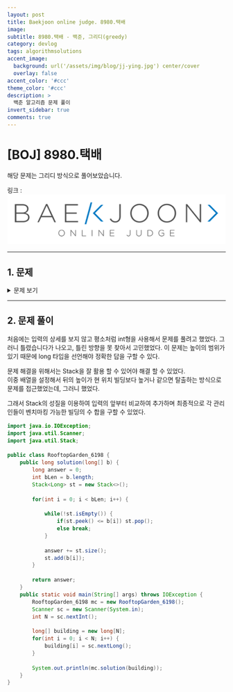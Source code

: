 ```yaml
---
layout: post
title: Baekjoon online judge. 8980.택배
image: 
subtitle: 8980.택배 - 백준, 그리디(greedy)
category: devlog
tags: algorithmsolutions
accent_image: 
  background: url('/assets/img/blog/jj-ying.jpg') center/cover
  overlay: false
accent_color: '#ccc'
theme_color: '#ccc'
description: >
  백준 알고리즘 문제 풀이
invert_sidebar: true
comments: true
---
```


# [BOJ] 8980.택배
해당 문제는 그리디 방식으로 풀어보았습니다.

링크 :
[![image](/assets/img/algo_img/baekjoon_logo.png)](https://www.acmicpc.net/problem/8980)

---
## 1. 문제
<details>
<summary>문제 보기</summary>
<div markdown="1">

도시에는 N개의 빌딩이 있다.

빌딩 관리인들은 매우 성실 하기 때문에, 다른 빌딩의 옥상 정원을 벤치마킹 하고 싶어한다.

i번째 빌딩의 키가 hi이고, 모든 빌딩은 일렬로 서 있고 오른쪽으로만 볼 수 있다.

i번째 빌딩 관리인이 볼 수 있는 다른 빌딩의 옥상 정원은 i+1, i+2, .... , N이다.

그런데 자신이 위치한 빌딩보다 높거나 같은 빌딩이 있으면 그 다음에 있는 모든 빌딩의 옥상은 보지 못한다.

예) N=6, H = {10, 3, 7, 4, 12, 2}인 경우

```
             =   
 =           =   
 =     -     =   
 =     =     =        -> 관리인이 보는 방향   
 =  -  =  =  =    
 =  =  =  =  =  =    
10  3  7  4  12 2     -> 빌딩의 높이   
[1][2][3][4][5][6]    -> 빌딩의 번호    
```

 - 1번 관리인은 2, 3, 4번 빌딩의 옥상을 확인할 수 있다.
 - 2번 관리인은 다른 빌딩의 옥상을 확인할 수 없다.
 - 3번 관리인은 4번 빌딩의 옥상을 확인할 수 있다.
 - 4번 관리인은 다른 빌딩의 옥상을 확인할 수 없다.
 - 5번 관리인은 6번 빌딩의 옥상을 확인할 수 있다.
 - 6번 관리인은 마지막이므로 다른 빌딩의 옥상을 확인할 수 없다.

따라서, 관리인들이 옥상정원을 확인할 수 있는 총 수는 3 + 0 + 1 + 0 + 1 + 0 = 5이다.


### 입력(Input)

 - 첫 번째 줄에 빌딩의 개수 N이 입력된다.(1 ≤ N ≤ 80,000)
 - 두 번째 줄 부터 N+1번째 줄까지 각 빌딩의 높이가 hi 입력된다. (1 ≤ hi ≤ 1,000,000,000)

### 출력(Output)

 - 각 관리인들이 벤치마킹이 가능한 빌딩의 수의 합을 출력한다.

</div>
</details>

---

## 2. 문제 풀이

처음에는 입력의 상세를 보지 않고 평소처럼 int형을 사용해서 문제를 풀려고 했었다. 그러니 틀렸습니다가 나오고, 틀린 방향을 못 찾아서 고민했었다. 이 문제는 높이의 범위가 있기 때문에 long 타입을 선언해야 정확한 답을 구할 수 있다.

문제 해결을 위해서는 Stack을 잘 활용 할 수 있어야 해결 할 수 있었다.   
이중 배열을 설정해서 뒤의 높이가 현 위치 빌딩보다 높거나 같으면 탈출하는 방식으로 문제를 접근했었는데, 그러니 했었다.

그래서 Stack의 성질을 이용하여 입력의 앞부터 비교하여 추가하며 최종적으로 각 관리인들이 벤치마킹 가능한 빌딩의 수 합을 구할 수 있었다.   


```java
import java.io.IOException;
import java.util.Scanner;
import java.util.Stack;

public class RooftopGarden_6198 {
    public long solution(long[] b) {
        long answer = 0;
        int bLen = b.length;
        Stack<Long> st = new Stack<>();

        for(int i = 0; i < bLen; i++) {
            
            while(!st.isEmpty()) {
                if(st.peek() <= b[i]) st.pop();
                else break;
            }

            answer += st.size();
            st.add(b[i]);
        }

        return answer;
    }
    public static void main(String[] args) throws IOException {
        RooftopGarden_6198 mc = new RooftopGarden_6198();
        Scanner sc = new Scanner(System.in);
        int N = sc.nextInt();

        long[] building = new long[N];
        for(int i = 0; i < N; i++) {
            building[i] = sc.nextLong();
        }

        System.out.println(mc.solution(building));
    }
}

```
